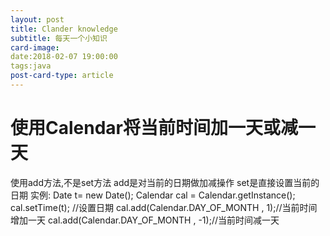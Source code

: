 ```yaml
---
layout: post
title: Clander knowledge
subtitle: 每天一个小知识
card-image: 
date:2018-02-07 19:00:00
tags:java
post-card-type: article
---
```


# 使用Calendar将当前时间加一天或减一天
使用add方法,不是set方法
add是对当前的日期做加减操作
set是直接设置当前的日期
实例:
Date t= new Date();
Calendar cal = Calendar.getInstance();
cal.setTime(t); //设置日期
cal.add(Calendar.DAY_OF_MONTH , 1);//当前时间增加一天
cal.add(Calendar.DAY_OF_MONTH , -1);//当前时间减一天
